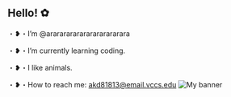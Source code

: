 ## Hello! ✿

・❥・I’m @arararararararararararara

・❥・I’m currently learning coding.

・❥・I like animals.

・❥・How to reach me: akd81813@email.vccs.edu
![My banner](https://chazoo.s3.amazonaws.com/rock-hyrax-verticle-facing-front.JPG)
